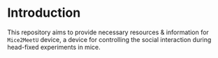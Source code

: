 # Introduction
This repository aims to provide necessary resources & information for `Mice2MeetU` device, a device for controlling the social interaction during head-fixed experiments in mice.
